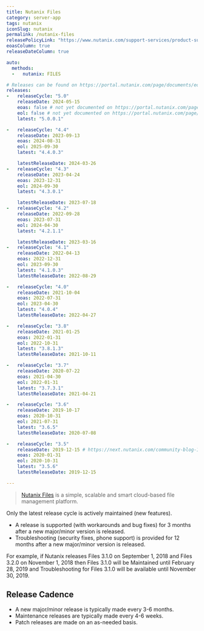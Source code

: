 ```yaml
---
title: Nutanix Files
category: server-app
tags: nutanix
iconSlug: nutanix
permalink: /nutanix-files
releasePolicyLink: "https://www.nutanix.com/support-services/product-support/support-policies-and-faqs"
eoasColumn: true
releaseDateColumn: true

auto:
  methods:
  -   nutanix: FILES

# Releases can be found on https://portal.nutanix.com/page/documents/eol/list?type=files.
releases:
-   releaseCycle: "5.0"
    releaseDate: 2024-05-15
    eoas: false # not yet documented on https://portal.nutanix.com/page/documents/eol/list?type=files
    eol: false # not yet documented on https://portal.nutanix.com/page/documents/eol/list?type=files
    latest: "5.0.0.1"

-   releaseCycle: "4.4"
    releaseDate: 2023-09-13
    eoas: 2024-08-31
    eol: 2025-09-30
    latest: "4.4.0.3"

    latestReleaseDate: 2024-03-26
-   releaseCycle: "4.3"
    releaseDate: 2023-04-24
    eoas: 2023-12-31
    eol: 2024-09-30
    latest: "4.3.0.1"

    latestReleaseDate: 2023-07-18
-   releaseCycle: "4.2"
    releaseDate: 2022-09-28
    eoas: 2023-07-31
    eol: 2024-04-30
    latest: "4.2.1.1"

    latestReleaseDate: 2023-03-16
-   releaseCycle: "4.1"
    releaseDate: 2022-04-13
    eoas: 2022-12-31
    eol: 2023-09-30
    latest: "4.1.0.3"
    latestReleaseDate: 2022-08-29

-   releaseCycle: "4.0"
    releaseDate: 2021-10-04
    eoas: 2022-07-31
    eol: 2023-04-30
    latest: "4.0.4"
    latestReleaseDate: 2022-04-27

-   releaseCycle: "3.8"
    releaseDate: 2021-01-25
    eoas: 2022-01-31
    eol: 2022-10-31
    latest: "3.8.1.3"
    latestReleaseDate: 2021-10-11

-   releaseCycle: "3.7"
    releaseDate: 2020-07-22
    eoas: 2021-04-30
    eol: 2022-01-31
    latest: "3.7.3.1"
    latestReleaseDate: 2021-04-21

-   releaseCycle: "3.6"
    releaseDate: 2019-10-17
    eoas: 2020-10-31
    eol: 2021-07-31
    latest: "3.6.5"
    latestReleaseDate: 2020-07-08

-   releaseCycle: "3.5"
    releaseDate: 2019-12-15 # https://next.nutanix.com/community-blog-154/nutanix-files-3-5-31952
    eoas: 2020-01-31
    eol: 2020-10-31
    latest: "3.5.6"
    latestReleaseDate: 2019-12-15

---
```


> [Nutanix Files](https://www.nutanix.com/uk/products/files) is a simple, scalable and smart
> cloud-based file management platform.

Only the latest release cycle is actively maintained (new features).

* A release is supported (with workarounds and bug fixes) for 3 months after a new major/minor
  version is released.
* Troubleshooting (security fixes, phone support) is provided for 12 months after a new major/minor
  version is released.

For example, if Nutanix releases Files 3.1.0 on September 1, 2018 and Files 3.2.0 on November 1,
2018 then Files 3.1.0 will be Maintained until February 28, 2019 and Troubleshooting for Files 3.1.0
will be available until November 30, 2019.

## Release Cadence

* A new major/minor release is typically made every 3-6 months.
* Maintenance releases are typically made every 4-6 weeks.
* Patch releases are made on an as-needed basis.
